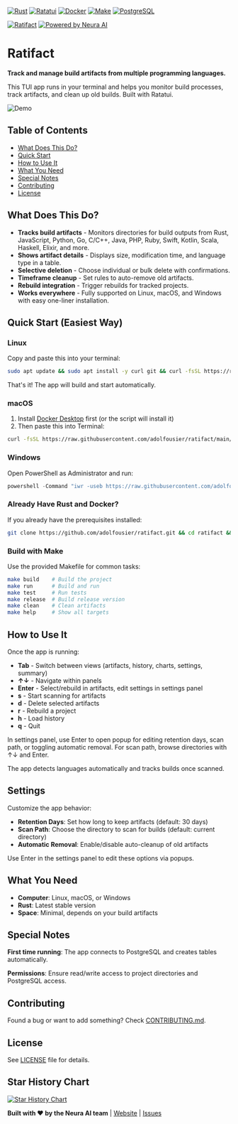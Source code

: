 [![Rust](https://img.shields.io/badge/rust-%23000000.svg?style=for-the-badge&logo=rust&logoColor=white)](https://www.rust-lang.org)
[![Ratatui](https://img.shields.io/badge/ratatui-%23000000.svg?style=for-the-badge&logo=rust&logoColor=white)](https://ratatui.rs)
[![Docker](https://img.shields.io/badge/docker-%23000000.svg?style=for-the-badge&logo=docker&logoColor=white)](https://docker.com)
[![Make](https://img.shields.io/badge/Make-%23000000.svg?style=for-the-badge&logo=gnu&logoColor=white)](https://www.gnu.org/software/make/)
[![PostgreSQL](https://img.shields.io/badge/postgresql-%23000000.svg?style=for-the-badge&logo=postgresql&logoColor=white)](https://www.postgresql.org)

[![Ratifact](https://img.shields.io/badge/Ratifact-7f56da)](https://meetneura.ai) [![Powered by Neura AI](https://img.shields.io/badge/Powered%20by-Neura%20AI-7f56da)](https://meetneura.ai)

# Ratifact

**Track and manage build artifacts from multiple programming languages.**

This TUI app runs in your terminal and helps you monitor build processes, track artifacts, and clean up old builds. Built with Ratatui.

![Demo](src/screenshots/ratifact-demo.GIF)

## Table of Contents

- [What Does This Do?](#what-does-this-do)
- [Quick Start](#quick-start)
- [How to Use It](#how-to-use-it)
- [What You Need](#what-you-need)
- [Special Notes](#special-notes)
- [Contributing](#contributing)
- [License](#license)

## What Does This Do?

- **Tracks build artifacts** - Monitors directories for build outputs from Rust, JavaScript, Python, Go, C/C++, Java, PHP, Ruby, Swift, Kotlin, Scala, Haskell, Elixir, and more.
- **Shows artifact details** - Displays size, modification time, and language type in a table.
- **Selective deletion** - Choose individual or bulk delete with confirmations.
- **Timeframe cleanup** - Set rules to auto-remove old artifacts.
- **Rebuild integration** - Trigger rebuilds for tracked projects.
- **Works everywhere** - Fully supported on Linux, macOS, and Windows with easy one-liner installation.

## Quick Start (Easiest Way)

### Linux

Copy and paste this into your terminal:

```bash
sudo apt update && sudo apt install -y curl git && curl -fsSL https://raw.githubusercontent.com/adolfousier/ratifact/main/src/scripts/linux/install.sh | bash
```

That's it! The app will build and start automatically.

### macOS

1. Install [Docker Desktop](https://docs.docker.com/desktop/install/mac-install/) first (or the script will install it)
2. Then paste this into Terminal:

```bash
curl -fsSL https://raw.githubusercontent.com/adolfousier/ratifact/main/src/scripts/macos/install.sh | bash
```

### Windows

Open PowerShell as Administrator and run:

```powershell
powershell -Command "iwr -useb https://raw.githubusercontent.com/adolfousier/ratifact/main/src/scripts/windows/install.ps1 | iex"
```

### Already Have Rust and Docker?

If you already have the prerequisites installed:

```bash
git clone https://github.com/adolfousier/ratifact.git && cd ratifact && cargo build && ./target/debug/ratifact
```

### Build with Make

Use the provided Makefile for common tasks:

```bash
make build    # Build the project
make run      # Build and run
make test     # Run tests
make release  # Build release version
make clean    # Clean artifacts
make help     # Show all targets
```

## How to Use It

Once the app is running:

- **Tab** - Switch between views (artifacts, history, charts, settings, summary)
- **↑↓** - Navigate within panels
- **Enter** - Select/rebuild in artifacts, edit settings in settings panel
- **s** - Start scanning for artifacts
- **d** - Delete selected artifacts
- **r** - Rebuild a project
- **h** - Load history
- **q** - Quit

In settings panel, use Enter to open popup for editing retention days, scan path, or toggling automatic removal. For scan path, browse directories with ↑↓ and Enter.

The app detects languages automatically and tracks builds once scanned.

## Settings

Customize the app behavior:

- **Retention Days**: Set how long to keep artifacts (default: 30 days)
- **Scan Path**: Choose the directory to scan for builds (default: current directory)
- **Automatic Removal**: Enable/disable auto-cleanup of old artifacts

Use Enter in the settings panel to edit these options via popups.

## What You Need

- **Computer**: Linux, macOS, or Windows
- **Rust**: Latest stable version
- **Space**: Minimal, depends on your build artifacts

## Special Notes

**First time running**: The app connects to PostgreSQL and creates tables automatically.

**Permissions**: Ensure read/write access to project directories and PostgreSQL access.

## Contributing

Found a bug or want to add something? Check [CONTRIBUTING.md](CONTRIBUTING.md).

## License

See [LICENSE](LICENSE) file for details.

## Star History Chart

[![Star History Chart](https://api.star-history.com/svg?repos=adolfousier/ratabuild-chad&type=date&legend=top-left)](https://www.star-history.com/#adolfousier/ratabuild-chad&type=date&legend=top-left)

**Built with ❤️ by the Neura AI team** | [Website](https://meetneura.ai) | [Issues](https://github.com/adolfousier/ratifact/issues)
